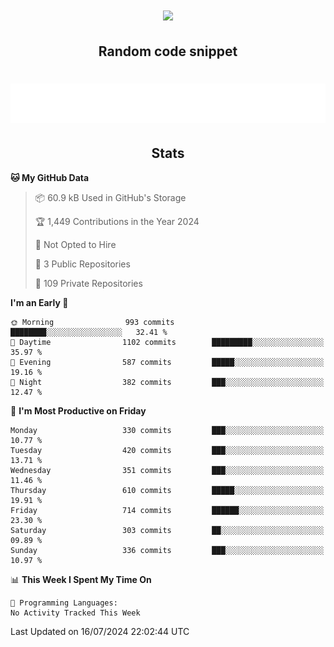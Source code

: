 <h1 align="center"><img src="https://readme-typing-svg.demolab.com?font=JetBrains+Mono&duration=3000&pause=1500&color=FE8019&center=true&multiline=true&repeat=false&random=false&width=600&height=60&lines=Welcome+to+my+page!;I'm+currently+learning+C%2C+Rust+and+C%2B%2B"></h1>

<h2 align="center">Random code snippet</h2>

<h1 align="center"><img src="assets/code_snippet.svg"></h1>

<h2 align="center">Stats</h2>

<!--START_SECTION:waka-->
**🐱 My GitHub Data** 

> 📦 60.9 kB Used in GitHub's Storage 
 > 
> 🏆 1,449 Contributions in the Year 2024
 > 
> 🚫 Not Opted to Hire
 > 
> 📜 3 Public Repositories 
 > 
> 🔑 109 Private Repositories 
 > 
**I'm an Early 🐤** 

```text
🌞 Morning                993 commits         ████████░░░░░░░░░░░░░░░░░   32.41 % 
🌆 Daytime                1102 commits        █████████░░░░░░░░░░░░░░░░   35.97 % 
🌃 Evening                587 commits         █████░░░░░░░░░░░░░░░░░░░░   19.16 % 
🌙 Night                  382 commits         ███░░░░░░░░░░░░░░░░░░░░░░   12.47 % 
```
📅 **I'm Most Productive on Friday** 

```text
Monday                   330 commits         ███░░░░░░░░░░░░░░░░░░░░░░   10.77 % 
Tuesday                  420 commits         ███░░░░░░░░░░░░░░░░░░░░░░   13.71 % 
Wednesday                351 commits         ███░░░░░░░░░░░░░░░░░░░░░░   11.46 % 
Thursday                 610 commits         █████░░░░░░░░░░░░░░░░░░░░   19.91 % 
Friday                   714 commits         ██████░░░░░░░░░░░░░░░░░░░   23.30 % 
Saturday                 303 commits         ██░░░░░░░░░░░░░░░░░░░░░░░   09.89 % 
Sunday                   336 commits         ███░░░░░░░░░░░░░░░░░░░░░░   10.97 % 
```


📊 **This Week I Spent My Time On** 

```text
💬 Programming Languages: 
No Activity Tracked This Week
```


 Last Updated on 16/07/2024 22:02:44 UTC
<!--END_SECTION:waka-->
